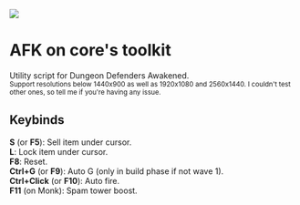 
![](https://i.imgur.com/oZ3gHmt.png)
# AFK on core's toolkit  
Utility script for Dungeon Defenders Awakened.  
<sub>Support resolutions below 1440x900 as well as 1920x1080 and 2560x1440. I couldn't test other ones, so tell me if you're having any issue.  </sub>
## Keybinds
**S** (or **F5**): Sell item under cursor.  
**L**: Lock item under cursor.  
**F8**: Reset.  
**Ctrl+G** (or **F9**): Auto G (only in build phase if not wave 1).  
**Ctrl+Click** (or **F10**): Auto fire.  
**F11** (on Monk): Spam tower boost.
